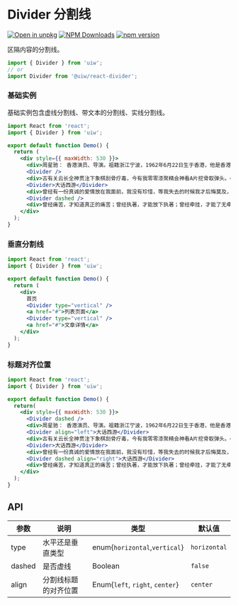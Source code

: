 Divider 分割线
===

[![Open in unpkg](https://img.shields.io/badge/Open%20in-unpkg-blue)](https://uiwjs.github.io/npm-unpkg/#/pkg/@uiw/react-divider/file/README.md)
[![NPM Downloads](https://img.shields.io/npm/dm/@uiw/react-divider.svg?style=flat)](https://www.npmjs.com/package/@uiw/react-divider)
[![npm version](https://img.shields.io/npm/v/@uiw/react-divider.svg?label=@uiw/react-divider)](https://npmjs.com/@uiw/react-divider)

区隔内容的分割线。

```jsx
import { Divider } from 'uiw';
// or
import Divider from '@uiw/react-divider';
```

### 基础实例

基础实例包含虚线分割线、带文本的分割线、实线分割线。

```jsx mdx:preview&bg=#fff
import React from 'react';
import { Divider } from 'uiw';

export default function Demo() {
  return (
    <div style={{ maxWidth: 530 }}>
      <div>周星驰： 香港演员、导演。祖籍浙江宁波，1962年6月22日生于香港，他是香港最为重要的喜剧片演员与编导之一。中学毕业以后考入香港无线电视台艺员训练班的夜间部。结业后成为无线艺人，最初曾在《香城浪子》《射雕英雄传》等剧集中担任临时演员。</div>
      <Divider />
      <div>古有关云长全神贯注下象棋刮骨疗毒，今有我零零漆聚精会神看A片挖骨取弹头。</div>
      <Divider>大话西游</Divider>
      <div>曾经有一份真诚的爱情放在我面前，我没有珍惜，等我失去的时候我才后悔莫及，人世间最痛苦的事莫过于此。 如果上天能够给我一个再来一次的机会，我会对那个女孩子说三个字：我爱你。 如果非要在这份爱上加上一个期限，我希望是…… 一万年</div>
      <Divider dashed />
      <div>曾经痛苦，才知道真正的痛苦；曾经执著，才能放下执著；曾经牵挂，才能了无牵挂。</div>
    </div>
  );
}
```

### 垂直分割线

```jsx mdx:preview&bg=#fff
import React from 'react';
import { Divider } from 'uiw';

export default function Demo() {
  return (
    <div>
      首页
      <Divider type="vertical" />
      <a href="#">列表页面</a>
      <Divider type="vertical" />
      <a href="#">文章详情</a>
    </div>
  );
}
```

### 标题对齐位置

```jsx mdx:preview&bg=#fff
import React from 'react';
import { Divider } from 'uiw';

export default function Demo() {
  return(
    <div style={{ maxWidth: 530 }}>
      <Divider dashed />
      <div>周星驰： 香港演员、导演。祖籍浙江宁波，1962年6月22日生于香港，他是香港最为重要的喜剧片演员与编导之一。中学毕业以后考入香港无线电视台艺员训练班的夜间部。结业后成为无线艺人，最初曾在《香城浪子》《射雕英雄传》等剧集中担任临时演员。</div>
      <Divider align="left">大话西游</Divider>
      <div>古有关云长全神贯注下象棋刮骨疗毒，今有我零零漆聚精会神看A片挖骨取弹头。</div>
      <Divider>大话西游</Divider>
      <div>曾经有一份真诚的爱情放在我面前，我没有珍惜，等我失去的时候我才后悔莫及，人世间最痛苦的事莫过于此。</div>
      <Divider dashed align="right">大话西游</Divider>
      <div>曾经痛苦，才知道真正的痛苦；曾经执著，才能放下执著；曾经牵挂，才能了无牵挂。</div>
    </div>
  );
}
```

## API

| 参数 | 说明 | 类型 | 默认值 |
|--------- |-------- |--------- |-------- |
| type | 水平还是垂直类型 | enum{`horizontal`,`vertical`}	| `horizontal` |
| dashed | 是否虚线 |	Boolean	| `false` |
| align | 分割线标题的对齐位置 | Enum{`left`, `right`, `center`}	| `center` |
